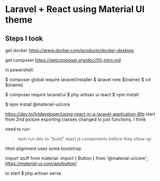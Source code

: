 # Laravel + React using Material UI theme
## Steps I took

get docker
https://www.docker.com/products/docker-desktop

get composer
https://getcomposer.org/doc/00-intro.md

in powershell:

$ composer global require laravel/installer
$ laravel new ${name}
$ cd ${name}

$ composer require laravel/ui
$ php artisan ui react
$ npm install

$ npm install @material-ui/core

https://dev.to/lvtdeveloper/using-react-in-a-laravel-application-8fp
start from 2nd picture
exporting classes changed to just functions, I think

need to run:
> npm run dev
to "build" react js components before they show up

Html alignment uses some bootstrap

import stuff from material:
import { Button } from '@material-ui/core';
https://material-ui.com/api/button/

to start
$ php artisan serve